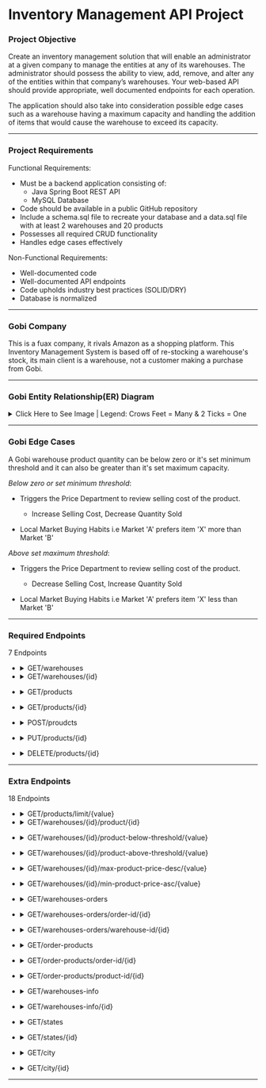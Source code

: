 # Inventory Management API Project

### **Project Objective** 
Create an inventory management solution that will enable an administrator at a given company to manage the entities at any of its warehouses. The administrator should possess the ability to view, add, remove, and alter any of the entities within that company’s warehouses. Your web-based API should provide appropriate, well documented endpoints for each operation.

The application should also take into consideration possible edge cases such as a warehouse having a maximum capacity and handling the addition of items that would cause the warehouse to exceed its capacity.

------------------------------------

### **Project Requirements**  
Functional Requirements:
- Must be a backend application consisting of:
  - Java Spring Boot REST API
  - MySQL Database
- Code should be available in a public GitHub repository
- Include a schema.sql file to recreate your database and a data.sql file with at least 2 warehouses and 20 products
- Possesses all required CRUD functionality
- Handles edge cases effectively

Non-Functional Requirements:
- Well-documented code
- Well-documented API endpoints
- Code upholds industry best practices (SOLID/DRY)
- Database is normalized

------------------------------------

### **Gobi Company**  

This is a fuax company, it rivals Amazon as a shopping platform. This Inventory Management System is based off of re-stocking a warehouse's stock, its main client is a warehouse, not a customer making a purchase from Gobi.


<hr>

<!-- Beginning of gobi ER image    -->

### **Gobi Entity Relationship(ER) Diagram**

<details>
<summary>Click Here to See Image | Legend: Crows Feet = Many & 2 Ticks = One </summary>
<img alt="ERR_Diagram_20250725.png" src="https://github.com/egithublizabeth/20250811_Project/blob/main/ERR_Diagram_20250725.png?raw=true" data-hpc="true" class="Box-sc-g0xbh4-0 fzFXnm">
</details>

<!-- End of gobi ER image    -->

<hr>


### **Gobi Edge Cases**  

A Gobi warehouse product quantity can be below zero or it's set minimum threshold and it can also be greater than it's set maximum capacity.

*Below zero or set minimum threshold*:
  - Triggers the Price Department to review selling cost of the product.
      - Increase Selling Cost, Decrease Quantity Sold
   
  - Local Market Buying Habits i.e Market 'A' prefers item 'X' more than Market 'B'


*Above set maximum threshold*:
  - Triggers the Price Department to review selling cost of the product.
    - Decrease Selling Cost, Increase Quantity Sold
   
  - Local Market Buying Habits i.e Market 'A' prefers item 'X' less than Market 'B'
------------------------------------

<!-- Begining of Required Endpoints -->
### **Required Endpoints**  
7 Endpoints
  + <details>
      <summary>GET/warehouses</summary>
      &emsp;Objective: See every warehouses' inventory<br>
      &emsp;Input(s): n/a<br>
      &emsp;Output(s): Returns all warehouses' inventory <br>
      &emsp;Table(s): warehouse_inventory
    </details>

  + <details>
    <summary>GET/warehouses/{id}</summary>
    &emsp;Objective: See every a warehouse's inventory<br>
    &emsp;Input(s): parameter -> location <br>
    &emsp;&emsp;&emsp;&emsp;&emsp;warehouse id -> url parameter <br>
    &emsp;Output(s): Returns all inventory from a warehouse <br>
    &emsp;Table(s): warehouse_inventory
  </details>
  
  + <details>
    <summary>GET/products</summary>
    &emsp;Objective: See all available products<br>
    &emsp;Input(s): n/a <br>
    &emsp;Output(s): Returns all products<br>
    &emsp;Table(s): product
  </details>
  
  + <details>
    <summary>GET/products/{id}</summary>
    &emsp;Objective: See information on a particular product <br>
    &emsp;Input(s): parameter -> location <br>
    &emsp;&emsp;&emsp;&emsp;&emsp;product id -> url parameter <br>
    &emsp;Output(s): Returns a product record <br>
    &emsp;Table(s): product
  </details>
  
  + <details>
    <summary>POST/proudcts</summary>
    &emsp;Objective: Create a new product record and insert into product table<br>
    &emsp;Input(s): parameter -> location <br>
    &emsp;&emsp;&emsp;&emsp;&emsp;product id -> response body <br>
    &emsp;&emsp;&emsp;&emsp;&emsp;product name -> response body <br>
    &emsp;&emsp;&emsp;&emsp;&emsp;price -> response body <br>
    &emsp;Output(s): n/a <br>
    &emsp;Table(s): product
  </details>
  
  + <details>
    <summary>PUT/products/{id}</summary>
    &emsp;Objective: Update a product record<br>
    &emsp;Input(s): parameter -> location <br>
    &emsp;&emsp;&emsp;&emsp;&emsp;product id -> url parameter <br>
    &emsp;&emsp;&emsp;&emsp;&emsp;(optional) product id -> response body <br>
    &emsp;&emsp;&emsp;&emsp;&emsp;product name -> response body <br>
    &emsp;&emsp;&emsp;&emsp;&emsp;price -> response body <br>
    &emsp;Output(s): n/a<br>
    &emsp;Table(s): product
  </details>
  
  + <details>
    <summary>DELETE/products/{id}</summary>
    &emsp;Objective: Delete a product record<br>
    &emsp;Input(s): parameter -> location <br>
    &emsp;&emsp;&emsp;&emsp;&emsp;product id -> url parameter <br>
    &emsp;Output(s): n/a <br>
    &emsp;Table(s): product
  </details>
<!-- End of Required Endpoints -->

<hr>

<!-- Begining of Extra Endpoints -->
### **Extra Endpoints**
18 Endpoints
  + <details>
      <summary>GET/products/limit/{value}</summary>
      &emsp;Objective: See a limited number of product record(s) <br>
      &emsp;Input(s): parameter -> location <br>
    &emsp;&emsp;&emsp;&emsp;&emsp; integer value -> url parameter <br>
      &emsp;Output(s): Returns "value" number of product record(s) <br>
      &emsp;Table(s): product
    </details>

  + <details>
    <summary>GET/warehouses/{id}/product/{id}</summary>
    &emsp;Objective: See a warehouse_inventory based on warehouse id and product id<br>
    &emsp;Input(s): parameter -> location <br>
    &emsp;&emsp;&emsp;&emsp;&emsp;warehouse id -> url parameter <br>
    &emsp;&emsp;&emsp;&emsp;&emsp;product id -> url parameter <br>
    &emsp;Output(s): Returns a record from warehouse_inventory table<br>
    &emsp;Table(s): warehouse_inventory
  </details>
  
  + <details>
    <summary>GET/warehouses/{id}/product-below-threshold/{value}</summary>
    &emsp;Objective: See all records for a given warehouse where product quantity is lower than the minimum threshold or <br>
    &emsp;&emsp;&emsp;&emsp;&emsp;&emsp;falls within the value range (positive & negative) from the minimum threshold<br>
    &emsp;Input(s): parameter -> location <br>
    &emsp;&emsp;&emsp;&emsp;&emsp;warehouse id -> url parameter <br>
    &emsp;&emsp;&emsp;&emsp;&emsp;integer value -> url parameter <br>
    &emsp;Output(s): Returns all products for a warehouse where product quantity is less than minimum threshold and <br>
    &emsp;&emsp;&emsp;&emsp;&emsp;&emsp;within minimum range (value +- minimum number)<br>
    &emsp;Table(s): warehouse_inventory
  </details>
  
  + <details>
    <summary>GET/warehouses/{id}/product-above-threshold/{value}</summary>
    &emsp;Objective: See all records for a given warehouse where product quantity is greater than the maximum threshold or <br>
    &emsp;&emsp;&emsp;&emsp;&emsp;&emsp;falls within the value range (positive & negative) from the maximum threshold<br>
    &emsp;Input(s): parameter -> location <br>
    &emsp;&emsp;&emsp;&emsp;&emsp;warehouse id -> url parameter <br>
    &emsp;&emsp;&emsp;&emsp;&emsp;integer value -> url parameter <br>
    &emsp;Output(s): Returns all products for a warehouse where product quantity is greater than maximum threshold and <br>
    &emsp;&emsp;&emsp;&emsp;&emsp;&emsp;within minimum range (value +- maximum number)<br>
    &emsp;Table(s): warehouse_inventory
  </details>
  
  + <details>
    <summary>GET/warehouses/{id}/max-product-price-desc/{value}</summary>
    &emsp;Objective: See the top "value"(number i.e 5) most expensive products within a warehouse <br>
    &emsp;Input(s): parameter -> location <br>
    &emsp;&emsp;&emsp;&emsp;&emsp;warehouse id -> url parameter <br>
    &emsp;&emsp;&emsp;&emsp;&emsp;integer value -> url parameter <br>
    &emsp;&emsp;&emsp;&emsp;&emsp;price -> response body <br>
    &emsp;Output(s): Returns the highest priced "value"(number i.e 5) items from a warehouse <br>
    &emsp;Table(s): warehouse_inventory
  </details>
  
  + <details>
    <summary>GET/warehouses/{id}/min-product-price-asc/{value}</summary>
    &emsp;Objective: See the top "value"(number i.e 5) cheapest products within a warehouse <br>
    &emsp;Input(s): parameter -> location <br>
    &emsp;&emsp;&emsp;&emsp;&emsp;warehouse id -> url parameter <br>
    &emsp;&emsp;&emsp;&emsp;&emsp;integer value -> url parameter <br>
    &emsp;&emsp;&emsp;&emsp;&emsp;price -> response body <br>
    &emsp;Output(s): Returns the lowest priced "value"(number i.e 5) items from a warehouse <br>
    &emsp;Table(s): warehouse_inventory
  </details>
  
  + <details>
    <summary>GET/warehouses-orders</summary>
    &emsp;Objective: See all records from warehouse_order table<br>
    &emsp;Input(s): n/a <br>
    &emsp;Output(s): Returns all records from warehouse_order table  <br>
    &emsp;Table(s): warehouse_order
  </details>

  + <details>
    <summary>GET/warehouses-orders/order-id/{id}</summary>
    &emsp;Objective: See the record associated to an order id<br>
    &emsp;Input(s): parameter -> location <br>
    &emsp;&emsp;&emsp;&emsp;&emsp;order id -> url parameter <br>
    &emsp;Output(s): Returns a record with the given order id  <br>
    &emsp;Table(s): warehouse_order
  </details>

  + <details>
    <summary>GET/warehouses-orders/warehouse-id/{id}</summary>
    &emsp;Objective: See all order records associated to a warehouse id<br>
    &emsp;Input(s): parameter -> location <br>
    &emsp;&emsp;&emsp;&emsp;&emsp;warehouse id -> url parameter <br>
    &emsp;Output(s): Returns all records associated to a warehouse id <br>
    &emsp;Table(s): warehouse_order
  </details>

  + <details>
    <summary>GET/order-products</summary>
    &emsp;Objective: See all records from order_products table<br>
    &emsp;Input(s): n/a <br>
    &emsp;Output(s): Returns all records from order_products table <br>
    &emsp;Table(s): order_products
  </details>

  + <details>
    <summary>GET/order-products/order-id/{id}</summary>
    &emsp;Objective: See all records associated with a given order id<br>
    &emsp;Input(s): parameter -> location <br>
    &emsp;&emsp;&emsp;&emsp;&emsp;order id -> url parameter <br>
    &emsp;Output(s): Returns all records from an order id <br>
    &emsp;Table(s): order_products
  </details>

  + <details>
    <summary>GET/order-products/product-id/{id}</summary>
    &emsp;Objective: See all records associated with a given product id<br>
    &emsp;Input(s): parameter -> location <br>
    &emsp;&emsp;&emsp;&emsp;&emsp;product id -> url parameter <br>
    &emsp;Output(s): Returns all records from an product id <br>
    &emsp;Table(s): order_products
  </details>
  
  + <details>
    <summary>GET/warehouses-info</summary>
    &emsp;Objective: See all warehouse information records from warehouse table<br>
    &emsp;Input(s): n/a <br>
    &emsp;Output(s): Returns all records from warehouse table <br>
    &emsp;Table(s): warehouse
  </details>

  + <details>
    <summary>GET/warehouses-info/{id}</summary>
    &emsp;Objective: See a record for a particular warehouse<br>
    &emsp;Input(s): parameter -> location <br>
    &emsp;&emsp;&emsp;&emsp;&emsp;warehouse id -> url parameter <br>
    &emsp;Output(s): Returns a record related to a warehouse id <br>
    &emsp;Table(s): warehouse
  </details>

  + <details>
    <summary>GET/states</summary>
    &emsp;Objective: See all records from state table<br>
    &emsp;Input(s): n/a <br>
    &emsp;Output(s): Returns all records from state table <br>
    &emsp;Table(s): state
  </details>

  + <details>
    <summary>GET/states/{id}</summary>
    &emsp;Objective: See a record for a particular state<br>
    &emsp;Input(s): parameter -> location <br>
    &emsp;&emsp;&emsp;&emsp;&emsp;state id -> url parameter <br>
    &emsp;Output(s): Returns a record related to a state id <br>
    &emsp;Table(s): state
  </details>

  + <details>
    <summary>GET/city</summary>
    &emsp;Objective: See all records from city table<br>
    &emsp;Input(s): n/a <br>
    &emsp;Output(s): Returns all records from city table <br>
    &emsp;Table(s): city
  </details>

  + <details>
    <summary>GET/city/{id}</summary>
    &emsp;Objective: See a record for a particular city<br>
    &emsp;Input(s): parameter -> location <br>
    &emsp;&emsp;&emsp;&emsp;&emsp;city id -> url parameter <br>
    &emsp;Output(s): Returns a record related to a city id <br>
    &emsp;Table(s): city
  </details>
<!-- End of Extra Endpoints -->

<hr>



